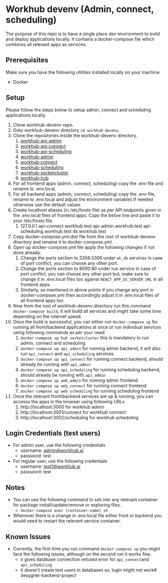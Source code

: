 # Workhub devenv (Admin, connect, scheduling)

The purpose of this repo is to have a single place dev environment to build and deploy applications locally. It contains a docker-compose file which combines all relevant apps as services.

## Prerequisites

Make sure you have the following utilities installed locally on your machine.

- Docker

## Setup

Please follow the steps below to setup admin, connect and scheduling applications locally.

1. Clone workhub-devenv repo.
2. Goto workhub-devenv directory `cd workhub-devenv`.
3. Clone the repositories inside the workhub-devenv directory.
   1. [workhub-api-admin](https://github.com/coeus-solutions/workhub-api-admin)
   2. [workhub-api-connect](https://github.com/coeus-solutions/workhub-api-connect)
   3. [workhub-api-scheduling](https://github.com/coeus-solutions/workhub-api-scheduling)
   4. [workhub-admin](https://github.com/coeus-solutions/workhub-admin)
   5. [workhub-connect](https://github.com/coeus-solutions/workhub-connect)
   6. [workhub-scheduling](https://github.com/coeus-solutions/workhub-scheduling)
   7. [workhub-socketcluster](https://github.com/coeus-solutions/workhub-socketcluster)
   8. [workhub-hub](https://github.com/coeus-solutions/workhub-hub)
4. For all frontend apps (admin, connect, scheduling) copy the .env file and rename to .env.local.
5. For all backend apps (admin, connect, scheduling) copy the .env file, rename to .env.local and adjust the environment variables if needed otherwise use the default values.
6. Create localhost aliases (in /etc/hosts file) as per API endpoints given in the .env.local files of frontend apps. Copy the below line and paste it to your /etc/hosts file.
   1. 127.0.0.1	api-connect.workhub.test api-admin.workhub.test api-scheduling.workhub.test ds.workhub.test
7. Copy docker-compose.yml.dist file from the root of workhub-devenv directory and rename it to docker-compose.yml.
8. Open up docker-compose.yml file apply the following changes if not done already.
   1. Change the ports section to 3308:3306 under `wh_db` services in case of port conflict, you can choose any other port.
   2. Change the ports section to 8000:80 under `hub` service in case of port conflict, you can choose any other port but, make sure to change it in .env.local files too against `REACT_APP_DS_SERVER_URL` in all frontend apps.
   3. Similarly, as mentioned in above points if you change any port in docker-compose.yml then accordingly adjust it in .env.local files of all frontend apps too.
9. Now from the root of workhub-devenv directory run this command `docker-compose build`, it will build all services and might take some time depending on the internet speed.
10. Once the build is successful, you can either run `docker-compose up` for running all front/backend applications at once or run individual services using following commands as per your need
    1. `docker-compose up hub socketcluster` this is mandatory to run admin, connect and scheduling
    2. `docker-compose up api_admin` for running admin backend, it will also run `api_connect` and `api_scheduling` services
    3. `docker-compose up api_connect` for running connect backend, should already be running with `api_admin`
    4. `docker-compose up api_scheduling` for running scheduling backend, should already be running with `api_admin`
    5. `docker-compose up web_admin` for running admin frontend
    6. `docker-compose up web_connect` for running connect frontend
    7. `docker-compose up web_scheduling` for running scheduling frontend
12. Once the relevant front/backend services are up & running, you can accesss the apps in the browser using following URLs
    1. http://localhost:3000 for workhub admin
    2. http://localhost:3001/connect for workhub connect
    3. http://localhost:3002/scheduling for workhub scheduling

## Login Credentials (test users)

- For admin user, use the following credentials
  - username: admin@workhub.ai
  - password: test
- For regular user, use the following credentails
  - username: test1@workhub.ai
  - password: test

## Notes

- You can use the following command to ssh into any relevant container for package install/update/remove or exploring files.
  - `docker-compose exec [container-name] sh`
- Whenever there is a change in .env.local file either front or backend you would need to restart the relevant service container.

## Known Issues

- Currently, the first time you run command `docker-compose up` you might face the following issues, although on the second run it works fine.
  - it gives database connection refused error for `api_connect`and `api_scheduling`
  - it doesn't create test users in databases so, login might not work# desygner-backend-project

